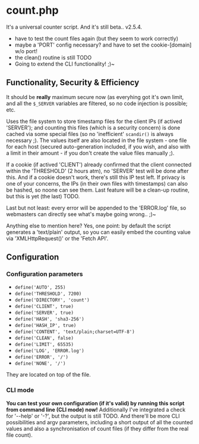 # count.php
It's a universal counter script. And it's still beta.. v2.5.4.

* have to test the count files again (but they seem to work correctly)
* maybe a 'PORT' config necessary? and have to set the cookie-[domain] w/o port!
* the clean() routine is still TODO
* Going to extend the CLI functionality! ;)~

## Functionality, Security & Efficiency
It should be **really** maximum secure now (as everyhing got it's own limit, and all the
`$_SERVER` variables are filtered, so no code injection is possible; etc.

Uses the file system to store timestamp files for the client IPs (if actived 'SERVER'); and
counting this files (which is a security concern) is done cached via some special files (so
no 'inefficient' `scandir()` is always necessary ;). The values itself are also located in
the file system - one file for each host (secured auto-generation included, if you wish, and
also with a limit in their amount - if you don't create the value files manually ;).

If a cookie (if actived 'CLIENT') already confirmed that the client connected within the
'THRESHOLD' (2 hours atm), no 'SERVER' test will be done after this. And if a cookie doesn't
work, there's still this IP test left. If privacy is one of your concerns, the IPs (in their
own files with timestamps) can also be hashed, so noone can see them. Last feature will be
a clean-up routine, but this is yet (the last) TODO.

Last but not least: every error will be appended to the 'ERROR.log' file, so webmasters can
directly see what's maybe going wrong.. ;)~

Anything else to mention here? Yes, one point: by default the script generates a 'text/plain'
output, so you can easily embed the counting value via 'XMLHttpRequest()' or the 'Fetch API'.

## Configuration

### Configuration parameters

* `define('AUTO', 255)`
* `define('THRESHOLD', 7200)`
* `define('DIRECTORY', 'count')`
* `define('CLIENT', true)`
* `define('SERVER', true)`
* `define('HASH', 'sha3-256')`
* `define('HASH_IP', true)`
* `define('CONTENT', 'text/plain;charset=UTF-8')`
* `define('CLEAN', false)`
* `define('LIMIT', 65535)`
* `define('LOG', 'ERROR.log')`
* `define('ERROR', '/')`
* `define('NONE', '/')`

They are located on top of the file.

### CLI mode
**You can test your own configuration (if it's valid) by running this script from command line
(CLI mode) now!** Additionally I've integrated a check for '--help' or '-?', but the output
is still TODO. And there'll be more CLI possibilities and argv parameters, including a short
output of all the counted values and also a synchronisation of count files (if they differ from
the real file count).

